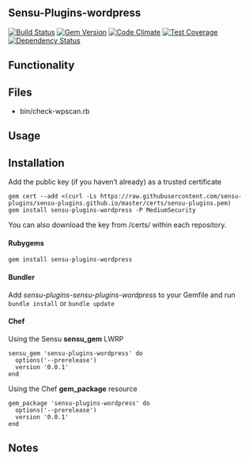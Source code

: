 ## Sensu-Plugins-wordpress

[![Build Status](https://travis-ci.org/sensu-plugins/sensu-plugins-wordpress.svg?branch=master)](https://travis-ci.org/sensu-plugins/sensu-plugins-wordpress)
[![Gem Version](https://badge.fury.io/rb/sensu-plugins-wordpress.svg)](http://badge.fury.io/rb/sensu-plugins-wordpress)
[![Code Climate](https://codeclimate.com/github/sensu-plugins/sensu-plugins-wordpress/badges/gpa.svg)](https://codeclimate.com/github/sensu-plugins/sensu-plugins-wordpress)
[![Test Coverage](https://codeclimate.com/github/sensu-plugins/sensu-plugins-wordpress/badges/coverage.svg)](https://codeclimate.com/github/sensu-plugins/sensu-plugins-wordpress)
[![Dependency Status](https://gemnasium.com/sensu-plugins/sensu-plugins-wordpress.svg)](https://gemnasium.com/sensu-plugins/sensu-plugins-wordpress)

## Functionality

## Files
 * bin/check-wpscan.rb

## Usage

## Installation

Add the public key (if you haven’t already) as a trusted certificate

```
gem cert --add <(curl -Ls https://raw.githubusercontent.com/sensu-plugins/sensu-plugins.github.io/master/certs/sensu-plugins.pem)
gem install sensu-plugins-wordpress -P MediumSecurity
```

You can also download the key from /certs/ within each repository.

#### Rubygems

`gem install sensu-plugins-wordpress`

#### Bundler

Add *sensu-plugins-sensu-plugins-wordpress* to your Gemfile and run `bundle install` or `bundle update`

#### Chef

Using the Sensu **sensu_gem** LWRP
```
sensu_gem 'sensu-plugins-wordpress' do
  options('--prerelease')
  version '0.0.1'
end
```

Using the Chef **gem_package** resource
```
gem_package 'sensu-plugins-wordpress' do
  options('--prerelease')
  version '0.0.1'
end
```

## Notes
